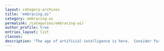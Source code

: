 ```yaml
---
layout: category-archives
title: "embracing.ai"
category: embracing-ai
permalink: /categories/embracing-ai/
author_profile: true
entries_layout: list
classes:
description: "The age of artificial intelligence is here.  Consider for a moment other earth shattering technology shifts.  From the typewriter to a word processor.  From encyclopedias to google.  From land lines to smart phones.  Each of these pale in comparison to the transition to AI.  From *thinking alone* to *thinking with AI* -- that is the AI revolution.  Ignore it, fear it, love it, or hate it -- we can't stop it.  The genie has left the bottle."
---
```

